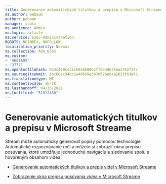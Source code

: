 ```yaml
---
title: Generovanie automatických titulkov a prepisu v Microsoft Streame
ms.author: pebaum
author: pebaum
manager: scotv
ms.audience: Admin
ms.topic: article
ms.service: o365-administration
ROBOTS: NOINDEX, NOFOLLOW
localization_priority: Normal
ms.collection: Adm_O365
ms.custom:
- "9001699"
- "3777"
ms.openlocfilehash: 033c479cd31c5028b00b2ffe64d63fea2762f3fc
ms.sourcegitcommit: 8bc60ec34bc1e40685e3976576e04a2623f63a7c
ms.translationtype: MT
ms.contentlocale: sk-SK
ms.lasthandoff: 04/15/2021
ms.locfileid: "51812436"
---
```

# <a name="generate-automatic-captions-and-a-transcript-in-microsoft-stream"></a>Generovanie automatických titulkov a prepisu v Microsoft Streame

Stream môže automaticky generovať popisy pomocou technológie Automatické rozpoznávanie reči a môžete si zobraziť okno prepisu posúvania, ktoré umožňuje jednoduchú navigáciu a sledovanie spolu s hovoreným obsahom videa.

- [Generovanie automatických titulkov a prepis videí v Microsoft Streame](https://docs.microsoft.com/stream/portal-autogenerate-captions)

- [Zobrazenie okna prepisu posúvania videa v Microsoft Streame](https://docs.microsoft.com/stream/portal-configure-transcript-mode)
